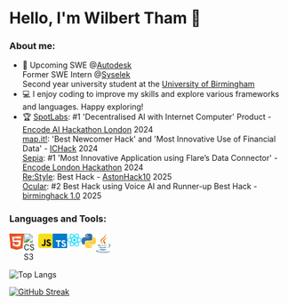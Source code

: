 # Hello, I'm Wilbert Tham :wave:

### About me:
- 💼 Upcoming SWE @[Autodesk](https://www.autodesk.com/) <br> Former SWE Intern @[Syselek](https://www.syselek.com/) <br> Second year university student at the [University of Birmingham](https://www.birmingham.ac.uk/)
- 💻 I enjoy coding to improve my skills and explore various frameworks and languages. Happy exploring!
- 🏆 [SpotLabs](https://github.com/phoonicked/SpotLabs): #1 'Decentralised AI with Internet Computer' Product - [Encode AI Hackathon London](https://www.encode.club/ai-hackathon) 2024 <br>
     [map.it!](https://github.com/phoonicked/ICHack2024): 'Best Newcomer Hack' and 'Most Innovative Use of Financial Data' - [ICHack](https://ichack.org/) 2024 <br>
     [Sepia](https://github.com/EonSolutions/Sepia): #1 'Most Innovative Application using Flare’s Data Connector' - [Encode London Hackathon](https://www.encode.club/encodelondon-24) 2024 <br>
     [Re:Style](https://github.com/EonSolutions/AstonHack10): Best Hack - [AstonHack10](https://astonhack.co.uk/) 2025 <br>
     [Ocular](https://github.com/phoonicked/birminghack): #2 Best Hack using Voice AI and Runner-up Best Hack - [birminghack 1.0](https://birminghack.com/) 2025
  
  

### Languages and Tools:

<a href="https://www.w3.org/html/" target="_blank"><img align="left" alt="HTML5" width="26px" src="https://github.com/phoonicked/phoonicked/blob/main/html.svg" /></a>
<a href="https://www.w3schools.com/css/" target="_blank"><img align="left" alt="CSS3" width="26px" src="https://github.com/phoonicked/phoonicked/blob/main/css.svg" /></a>
<a href="https://developer.mozilla.org/en-US/docs/Web/JavaScript" target="_blank"> <img align="left" alt="JavaScript" width="26px" src="https://github.com/phoonicked/phoonicked/blob/main/javascript.svg"/></a>
<a href="https://www.typescriptlang.org/" target="_blank"> <img align="left" alt="TypeScript" width="26px" src="https://github.com/phoonicked/phoonicked/blob/main/typescript.svg"/></a>
<a href="https://react.dev/" target="_blank"> <img align="left" alt="React" width="26px" src="https://github.com/phoonicked/phoonicked/blob/main/react.svg"/></a>
<a href="https://www.python.org" target="_blank"> <img align="left" alt="Python" width="26px" src="https://github.com/phoonicked/phoonicked/blob/main/python.svg"/></a>
<a href="https://www.java.com/en/" target="_blank"> <img align="left" alt="Java" width="26px" src="https://github.com/phoonicked/phoonicked/blob/main/java.svg"/></a>

<br />
<br />
<br />

![Top Langs](https://github-readme-stats.vercel.app/api/top-langs/?username=phoonicked&theme=nord&layout=compact)

[![GitHub Streak](https://streak-stats.demolab.com?user=phoonicked&theme=nord&short_numbers=true&date_format=j%20M%5B%20Y%5D&card_width=500)](https://git.io/streak-stats)

<br />
